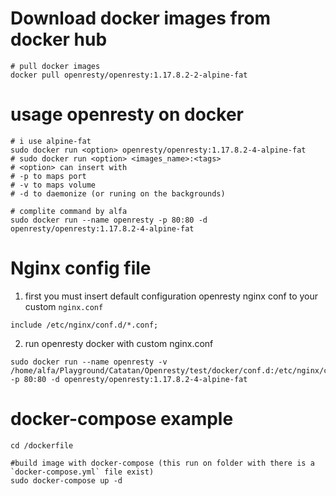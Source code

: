 Download docker images from docker hub 
======================================
```
# pull docker images
docker pull openresty/openresty:1.17.8.2-2-alpine-fat
````

usage openresty on docker 
=========================
```
# i use alpine-fat 
sudo docker run <option> openresty/openresty:1.17.8.2-4-alpine-fat
# sudo docker run <option> <images_name>:<tags>
# <option> can insert with
# -p to maps port
# -v to maps volume
# -d to daemonize (or runing on the backgrounds)

# complite command by alfa
sudo docker run --name openresty -p 80:80 -d openresty/openresty:1.17.8.2-4-alpine-fat
```

Nginx config file 
==================
1. first you must insert default configuration openresty nginx conf to your custom `nginx.conf`
```
include /etc/nginx/conf.d/*.conf;
```
2. run openresty docker with custom nginx.conf
```
sudo docker run --name openresty -v /home/alfa/Playground/Catatan/Openresty/test/docker/conf.d:/etc/nginx/conf.d -p 80:80 -d openresty/openresty:1.17.8.2-4-alpine-fat
```

docker-compose example
========================
```
cd /dockerfile

#build image with docker-compose (this run on folder with there is a `docker-compose.yml` file exist)
sudo docker-compose up -d

```
